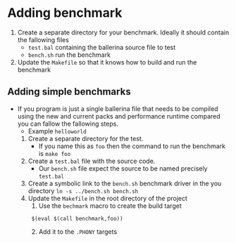
# Adding benchmark
1. Create a separate directory for your benchmark. Ideally it should contain the fallowing files
    - `test.bal` containing the ballerina source file to test
    - `bench.sh` run the benchmark
2. Update the `Makefile` so that it knows how to build and run the benchmark
## Adding simple benchmarks
- If you program is just a single ballerina file that needs to be compiled using the new and current packs and performance runtime compared you can fallow the fallowing steps.
    - Example `helloworld`
    1. Create a separate directory for the test.
       - If you name this as `foo` then the command to run the benchmark is `make foo`
    2. Create a `test.bal` file with the source code.
       - Our `bench.sh` file expect the source to be named precisely `test.bal`
    3. Create a symbolic link to the `bench.sh` benchmark driver in the you directory
       `ln -s ../bench.sh bench.sh`
    4. Update the `Makefile` in the root directory of the project
       1. Use the `bechmark` macro to create the build target
       ```make
        $(eval $(call benchmark,foo))
       ```
       2. Add it to the `.PHONY` targets
